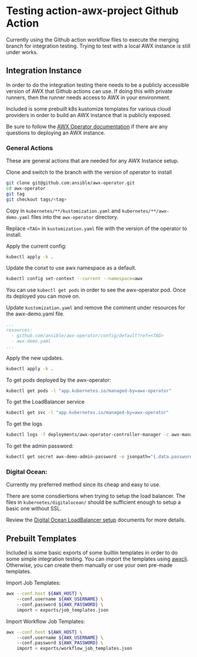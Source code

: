# Testing action-awx-project Github Action

Currently using the Github action workflow files to execute the merging branch for integration testing. Trying to test with a local AWX instance is still under works.

## Integration Instance
In order to do the integration testing there needs to be a publicly accessible version of AWX that Github actions can use. If doing this with private runners, then the runner needs access to AWX in your environment.

Included is some prebuilt k8s kustomize templates for various cloud providers in order to build an AWX instance that is publicly exposed.

Be sure to follow the [AWX Operator documentation](https://ansible.readthedocs.io/projects/awx-operator/en/latest/index.html) if there are any questions to deploying an AWX instance.

### General Actions
These are general actions that are needed for any AWX Instance setup.

Clone and switch to the branch with the version of operator to install
```bash
git clone git@github.com:ansible/awx-operator.git
cd awx-operator
git tag
git checkout tags/<tag>
```

Copy in `kubernetes/**/kustomization.yaml` and `kubernetes/**/awx-demo.yaml` files into the `awx-operator` directory.

Replace `<TAG>` in `kustomization.yaml` file with the version of the operator to install.

Apply the current config:
```bash
kubectl apply -k .
```

Update the conxt to use awx namespace as a default.
```bash
kubectl config set-context --current --namespace=awx
```

You can use `kubectl get pods` in order to see the awx-operator pod. Once its deployed you can move on.

Update `kustomization.yaml` and remove the comment under resources for the awx-demo.yaml file.
```yaml
...
resources:
  - github.com/ansible/awx-operator/config/default?ref=<TAG>
  - awx-demo.yaml
...
```

Apply the new updates.
```bash
kubectl apply -k .
```

To get pods deployed by the awx-operator:
```bash
kubectl get pods -l "app.kubernetes.io/managed-by=awx-operator"
```

To get the LoadBalancer service
```bash
kubectl get svc -l "app.kubernetes.io/managed-by=awx-operator"
```

To get the logs
```bash
kubectl logs -f deployments/awx-operator-controller-manager -c awx-manager
```

To get the admin password:
```bash
kubectl get secret awx-demo-admin-password -o jsonpath="{.data.password}" | base64 --decode ; echo
```

### Digital Ocean:
Currently my preferred method since its cheap and easy to use.

There are some consdiertions when trying to setup the load balancer. The files in `kubernetes/digitalocean/` should be sufficient enough to setup a basic one without SSL.

Review the [Digital Ocean LoadBalancer setup](https://docs.digitalocean.com/products/kubernetes/how-to/configure-load-balancers/) documents for more details.

## Prebuilt Templates
Included is some basic exports of some builtin templates in order to do some simple integration testing. You can import the templates using [awxcli](https://docs.ansible.com/ansible-tower/latest/html/towercli/usage.html#installation). Otherwise, you can create them manually or use your own pre-made templates.

Import Job Templates:
```bash
awx --conf.host ${AWX_HOST} \  
    --conf.username ${AWX_USERNAME} \  
    --conf.password ${AWX_PASSWORD} \  
    import < exports/job_templates.json
```

Import Workflow Job Templates:
```bash
awx --conf.host ${AWX_HOST} \  
    --conf.username ${AWX_USERNAME} \  
    --conf.password ${AWX_PASSWORD} \  
    import < exports/workflow_job_templates.json
```
